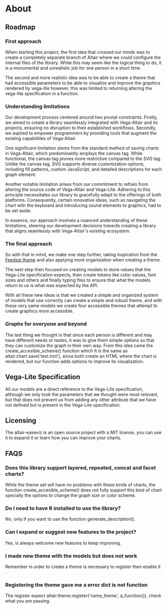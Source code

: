 # About

## Roadmap

### First approach

When starting this project, the first idea that crossed our minds was to create a completely separate branch of
Altair where we could configure the internal files of the library.
While this may seem like the logical thing to do, it is a monumental and unrealistic job for one person in a short time.

The second and more realistic idea was to be able to create a theme that had accessible parameters to be able to
visualize and improve the graphics rendered by vega-lite however, this was limited to returning altering the vega-lite
specification in a function.

### Understanding limitations

Our development process centered around two pivotal constraints. Firstly, we aimed to create a library seamlessly
integrated with Vega-Altair and its projects, ensuring no disruption to their established workflows. Secondly, we
aspired to
empower programmers by providing tools that augment the existing capabilities of Vega-Altair.

One significant limitation stems from the standard method of saving charts in Vega-Altair, which predominantly employs
the
canvas tag. While functional, the canvas tag proves more restrictive compared to the SVG tag. Unlike the canvas tag, SVG
supports diverse customization options, including fill patterns, custom JavaScript, and detailed descriptions for each
graph element.

Another notable limitation arises from our commitment to refrain from altering the source code of Vega-Altair and
Vega-Lite.
Adhering to this principle necessitates our library to gracefully adapt to the offerings of both platforms.
Consequently, certain innovative ideas,
such as navigating the chart with the keyboard and introducing sound elements to graphics,
had to be set aside.

In essence, our approach involves a nuanced understanding of these limitations, steering our development decisions
towards creating a library that aligns seamlessly with Vega-Altair's existing ecosystem.

### The final approach

So with that in mind, we make one step further, taking inspiration from
the [Feedzai theme](https://github.com/feedzai/feedzai-altair-theme/tree/master) and also applying more
organization when creating a theme.

The next step then focused on creating models to store values that the Vega-Lite specification expects, then create
tokens like color values, font sizes and others and finally typing files to ensure that what the models return to us is
what was
expected by the API.

With all these new ideas is that we created a simple and organized system of models that use correctly can create a
simple and robust theme, and with these very same models we create four accessible themes that attempt to create
graphics
more accessible.

### Graphs for everyone and beyond

The last thing we thought is that since each person is different and may have different needs or tastes, it was to give
them simple options so that they can customize the graph in their own way. From this idea came the
create_accesible_scheme() function which It is the same as altair.chart.save('test.hml'), since both create an HTML
where the chart is rendered, but our function adds options to improve its visualization.

## Vega-Lite Specification

All our models are a direct reference to the Vega-Lite specification, although we only took the parameters that we
thought were most
relevant, but that does not prevent us from adding any other attribute that we have not defined but is present in the
Vega-Lite specification.

## Licensing

The altair-easeviz is an open source project with a MIT license, you can use it to expand it or learn how you can
improve your charts.

## FAQS

### Does this library support layered, repeated, concat and facet charts?

While the theme set will have no problems with these kinds of charts, the function create_accesible_scheme() does not
fully
support this kind of chart specially the options to change the graph size or color scheme.

### Do I need to have R installed to use the library?

No, only if you want to use the function generate_description().

### Can I expand or suggest new features to the project?

Yes, is always welcome new features to keep improving.

### I made new theme with the models but does not work

Remember in order to create a theme is necessary to register then enable it .

### Registering the theme gave me a error dict is not function

The register expect altair.theme.register('name_theme', a_function()), check what you are passing.



